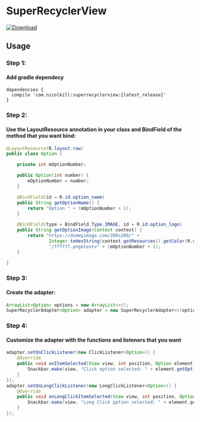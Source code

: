 # SuperRecyclerView
 [ ![Download](https://api.bintray.com/packages/nicolkill/android/SuperRecyclerView/images/download.svg) ](https://bintray.com/nicolkill/android/SuperRecyclerView/_latestVersion)

## Usage
### Step 1:
#### Add gradle dependecy
```
dependencies {
  compile 'com.nicolkill:superrecyclerview:{latest_release}'
}
```
### Step 2:
#### Use the LayoutResource annotation in your class and BindField of the method that you want bind:
```java
@LayoutResource(R.layout.row)
public class Option { 

    private int mOptionNumber;

    public Option(int number) {
        mOptionNumber = number;
    }

    @BindField(id = R.id.option_name)
    public String getOptionName() {
        return "Option " + (mOptionNumber + 1);
    }

    @BindField(type = BindField.Type.IMAGE, id = R.id.option_logo)
    public String getOptionImage(Context context) {
        return "https://dummyimage.com/200x200/" +
                Integer.toHexString(context.getResources().getColor(R.color.colorPrimary)) +
                "/ffffff.png&text=" + (mOptionNumber + 1);
    }

}
```
### Step 3:
#### Create the adapter:
```java
ArrayList<Option> options = new ArrayList<>();
SuperRecyclerAdapter<Option> adapter = new SuperRecyclerAdapter<>(options);

```
### Step 4: 
#### Customize the adapter with the functions and listeners that you want
```java
adapter.setOnClickListener(new ClickListener<Option>() {
    @Override
    public void onItemSelected(View view, int position, Option element) {
        Snackbar.make(view, "Click option selected: " + element.getOptionName(), Snackbar.LENGTH_SHORT).show();
    }
});
adapter.setOnLongClickListener(new LongClickListener<Option>() {
    @Override
    public void onLongClickItemSelected(View view, int position, Option element) {
        Snackbar.make(view, "Long Click pption selected: " + element.getOptionName(), Snackbar.LENGTH_SHORT).show();
    }
});
```
